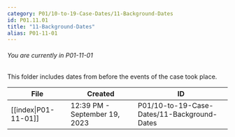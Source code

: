 ```yaml
---
category: P01/10-to-19-Case-Dates/11-Background-Dates
id: P01.11.01
title: "11-Background-Dates"
alias: P01-11-01
---
```

###### You are currently in P01-11-01

This folder includes dates from before the events of the case took place.

| File                                                                                           | Created                       | ID                                          |
| ---------------------------------------------------------------------------------------------- | ----------------------------- | ------------------------------------------- |
| [[index\|P01-11-01]] | 12:39 PM - September 19, 2023 | P01/10-to-19-Case-Dates/11-Background-Dates |


